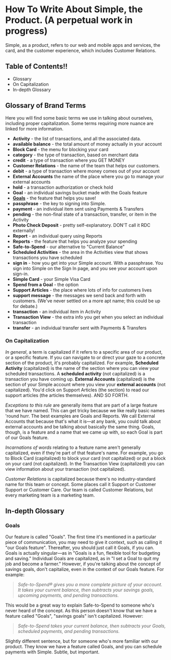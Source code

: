 # How To Write About Simple, the Product. (A perpetual work in progress)

Simple, as a product, refers to our web and mobile apps and services, the card, and the customer experience, which includes Customer Relations. 

## Table of Contents!!

- Glossary
- On Capitalization
- In-depth Glossary

## Glossary of Brand Terms

Here you will find some basic terms we use in talking about ourselves, including proper capitalization. Some terms requiring more nuance are linked for more information.

- **Activity** - the list of transactions, and all the associated data.
- **available balance** - the total amount of money actually in your account
- **Block Card** - the menu for blocking your card
- **category** - the type of transaction, based on merchant data
- **credit** - a type of transaction where you GET MONEY
- **Customer Relations** - the name of the team that helps our customers. 
- **debit** - a type of transaction where money comes out of your account
- **External Accounts** the name of the place where you go to manage your external accounts
- **hold** - a transaction authorization or check hold
- **Goal** - an individual savings bucket made with the Goals feature
- **[Goals](https://github.banksimple.com/BankSimple/howtowrite/edit/master/features.md#goals)** - the feature that helps you save!
- **passphrase** - the key to signing into Simple.
- **payment** - an individual item sent using Payments & Transfers
- **pending** - the non-final state of a transaction, transfer, or item in the Activity
- **Photo Check Deposit** - pretty self-explanatory. DON'T call it RDC externally!
- **Report** - an individual query using Reports
- **Reports** - the feature that helps you analyze your spending
- **Safe-to-Spend** - our alternative to "Current Balance"
- **Scheduled Activities** - the area in the Activities view that shows transactions you have scheduled
- **sign in** - how you get into your Simple account. With a passphrase. You sign into Simple on the Sign In page, and you see your account upon sign-in.
- **Simple Card** - your Simple Visa Card
- **Spend from a Goal** - the option 
- **Support Articles** - the place where lots of info for customers lives
- **support message** - the messages we send back and forth with customers. (We've never settled on a more apt name; this could be up for debate.)
- **transaction** - an individual item in Activity
- **Transaction View** - the extra info you get when you select an individual transaction
- **transfer** - an individual transfer sent with Payments & Transfers

### On Capitalization

*In general*, a term is capitalized if it refers to a specific area of our product, or a specific feature. If you can navigate to or direct your gaze to a concrete section of the product, it's probably capitalized. For example, **Scheduled Activity** (capitalized) is the name of the section where you can view your scheduled transactions. A **scheduled activity** (not capitalized) is a transaction you have coming up. **External Accounts** (capitalized) is the section of your Simple account where you view your **external accounts** (not capitalized). You'd click on Support Articles (the section) to read our support articles (the articles themselves). AND SO FORTH.

*Exceptions to this rule* are generally items that are part of a large feature that we have named. This can get tricky because we like really basic names 'round hurr. The best examples are Goals and Reports. We call External Accounts that because that's what it is&mdash;at any bank, you could talk about external accounts and be talking about basically the same thing. Goals, though, is a feature and a name that we came up with, so each Goal is part of our Goals feature. 

*Incarnations of words* relating to a feature name aren't generally capitalized, even if they're part of that feature's name. For example, you go to Block Card (capitalized) to block your card (not capitalized) or put a block on your card (not capitalized). In the Transaction View (capitalized) you can view information about your transaction (not capitalized). 

*Customer Relations* is capitalized because there's no industry-standard name for this team or concept. Some places call it Support or Customer Support or Customer Care. Our team is called Customer Relations, but every marketing team is a marketing team. 

## In-depth Glossary

### Goals
Our feature is called "Goals". The first time it's mentioned in a particular piece of communication, you may need to give it context, such as calling it "our Goals feature". Thereafter, you should just call it Goals, if you can. Goals is actually singular&mdash;as in "Goals is a fun, flexible tool for budgeting and saving." Individual Goals are capitalized, as in "I set a Goal to quit my job and become a farmer." However, if you're talking about the concept of savings goals, don't capitalize, even in the context of our Goals feature. For example:
> *Safe-to-Spend® gives you a more complete picture of your account. It takes your current balance, then subtracts your savings goals, upcoming payments, and pending transactions.*

This would be a great way to explain Safe-to-Spend to someone who's never heard of the concept. As this person doesn't know that we have a feature called "Goals", "savings goals" isn't capitalized. However:
> *Safe-to-Spend takes your current balance, then subtracts your Goals, scheduled payments, and pending transactions.*

Slightly different sentence, but for someone who's more familiar with our product. They know we have a feature called Goals, and you can schedule payments with Simple. Subtle, but important.


